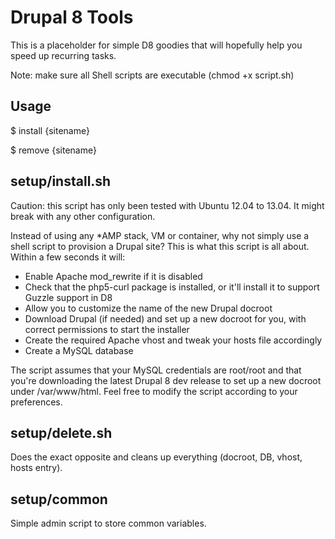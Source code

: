 Drupal 8 Tools
==============

This is a placeholder for simple D8 goodies that will hopefully help you speed up recurring tasks.

Note: make sure all Shell scripts are executable (chmod +x script.sh)

Usage
-----

$ install {sitename}

$ remove {sitename}

setup/install.sh
----------------

Caution: this script has only been tested with Ubuntu 12.04 to 13.04. It might break with any other configuration.

Instead of using any *AMP stack, VM or container, why not simply use a shell script to provision a Drupal site? This is what this script is all about. Within a few seconds it will:

- Enable Apache mod_rewrite if it is disabled
- Check that the php5-curl package is installed, or it'll install it to support Guzzle support in D8
- Allow you to customize the name of the new Drupal docroot
- Download Drupal (if needed) and set up a new docroot for you, with correct permissions to start the installer
- Create the required Apache vhost and tweak your hosts file accordingly
- Create a MySQL database

The script assumes that your MySQL credentials are root/root and that you're downloading the latest Drupal 8 dev release to set up a new docroot under /var/www/html. Feel free to modify the script according to your preferences.

setup/delete.sh
---------------

Does the exact opposite and cleans up everything (docroot, DB, vhost, hosts entry).

setup/common
------------

Simple admin script to store common variables.
